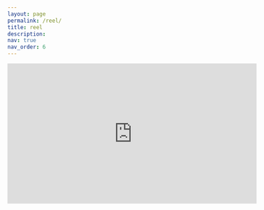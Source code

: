 ```yaml
---
layout: page
permalink: /reel/
title: reel
description: 
nav: true
nav_order: 6
---
```


<iframe width="560" height="315" src="https://www.youtube.com/embed/9Ye5CvG8pns?si=JHHnNCaO7GXhBcUb" title="YouTube video player" frameborder="0" allow="accelerometer; autoplay; clipboard-write; encrypted-media; gyroscope; picture-in-picture; web-share" allowfullscreen></iframe>
